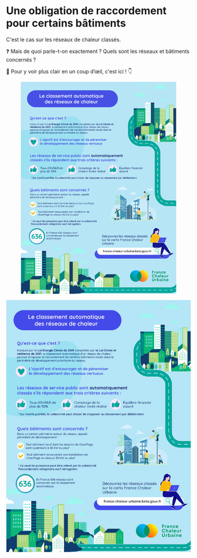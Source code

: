 # Une obligation de raccordement pour certains bâtiments

C'est le cas sur les réseaux de chaleur classés.

❓ Mais de quoi parle-t-on exactement ? Quels sont les réseaux et bâtiments concernés ?

🔎 Pour y voir plus clair en un coup d’œil, c'est ici ! 👇

<figure><img src=".gitbook/assets/FCU_Infographie_classement.jpg" alt=""><figcaption></figcaption></figure>

![](.gitbook/assets/class.jpg)
